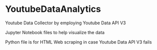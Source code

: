 # YoutubeDataAnalytics
Youtube Data Collector by employing Youtube Data API V3

Jupyter Notebook files to help visualize the data

Python file is for HTML Web scraping in case Youtube Data API V3 fails
